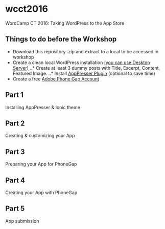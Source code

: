 # wcct2016
WordCamp CT 2016: Taking WordPress to the App Store

## Things to do before the Workshop

* Download this repository .zip and extract to a local to be accessed in workshop
* Create a clean local WordPress installation [(you can use Desktop Server)](https://serverpress.com/get-desktopserver/)
..* Create at least 3 dummy posts with Title, Excerpt, Content, Featured Image.
..* Install [AppPresser Plugin](https://wordpress.org/plugins/apppresser/) (optional to save time) 
* Create a free [Adobe Phone Gap Account](http://tinyurl.com/j334azz)

## Part 1

Installing AppPresser & Ionic theme

## Part 2

Creating & customizing your App

## Part 3 

Preparing your App for PhoneGap

## Part 4

Creating your App with PhoneGap

## Part 5

App submission

